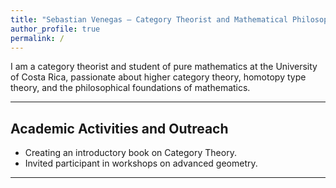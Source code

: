 ```yaml
---
title: "Sebastian Venegas — Category Theorist and Mathematical Philosopher"
author_profile: true
permalink: /
---
```


I am a category theorist and student of pure mathematics at the University of Costa Rica, passionate about higher category theory, homotopy type theory, and the philosophical foundations of mathematics.

---

## Academic Activities and Outreach

- Creating an introductory book on Category Theory.
- Invited participant in workshops on advanced geometry.

---

